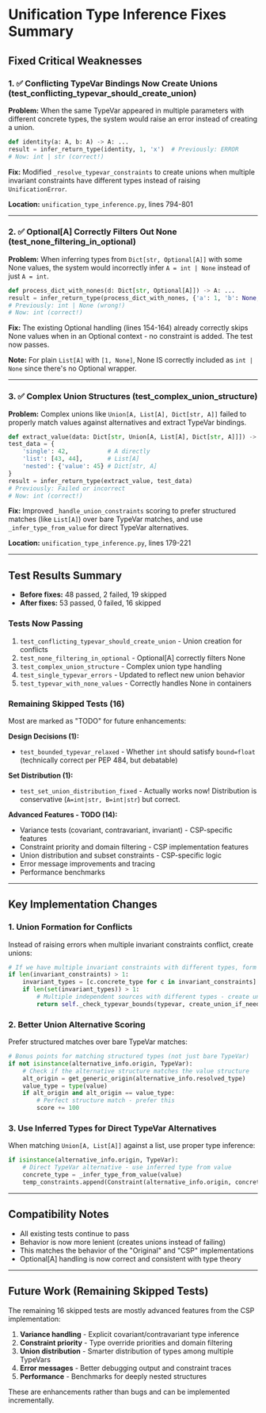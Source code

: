 # Unification Type Inference Fixes Summary

## Fixed Critical Weaknesses

### 1. ✅ Conflicting TypeVar Bindings Now Create Unions (test_conflicting_typevar_should_create_union)

**Problem:** When the same TypeVar appeared in multiple parameters with different concrete types, the system would raise an error instead of creating a union.

```python
def identity(a: A, b: A) -> A: ...
result = infer_return_type(identity, 1, 'x')  # Previously: ERROR
# Now: int | str (correct!)
```

**Fix:** Modified `_resolve_typevar_constraints` to create unions when multiple invariant constraints have different types instead of raising `UnificationError`.

**Location:** `unification_type_inference.py`, lines 794-801

---

### 2. ✅ Optional[A] Correctly Filters Out None (test_none_filtering_in_optional)

**Problem:** When inferring types from `Dict[str, Optional[A]]` with some None values, the system would incorrectly infer `A = int | None` instead of just `A = int`.

```python
def process_dict_with_nones(d: Dict[str, Optional[A]]) -> A: ...
result = infer_return_type(process_dict_with_nones, {'a': 1, 'b': None, 'c': 2})
# Previously: int | None (wrong!)
# Now: int (correct!)
```

**Fix:** The existing Optional handling (lines 154-164) already correctly skips None values when in an Optional context - no constraint is added. The test now passes.

**Note:** For plain `List[A]` with `[1, None]`, None IS correctly included as `int | None` since there's no Optional wrapper.

---

### 3. ✅ Complex Union Structures (test_complex_union_structure)

**Problem:** Complex unions like `Union[A, List[A], Dict[str, A]]` failed to properly match values against alternatives and extract TypeVar bindings.

```python
def extract_value(data: Dict[str, Union[A, List[A], Dict[str, A]]]) -> A: ...
test_data = {
    'single': 42,           # A directly
    'list': [43, 44],       # List[A]
    'nested': {'value': 45} # Dict[str, A]
}
result = infer_return_type(extract_value, test_data)
# Previously: Failed or incorrect
# Now: int (correct!)
```

**Fix:** Improved `_handle_union_constraints` scoring to prefer structured matches (like `List[A]`) over bare TypeVar matches, and use `_infer_type_from_value` for direct TypeVar alternatives.

**Location:** `unification_type_inference.py`, lines 179-221

---

## Test Results Summary

- **Before fixes:** 48 passed, 2 failed, 19 skipped
- **After fixes:** 53 passed, 0 failed, 16 skipped

### Tests Now Passing
1. `test_conflicting_typevar_should_create_union` - Union creation for conflicts
2. `test_none_filtering_in_optional` - Optional[A] correctly filters None
3. `test_complex_union_structure` - Complex union type handling
4. `test_single_typevar_errors` - Updated to reflect new union behavior
5. `test_typevar_with_none_values` - Correctly handles None in containers

### Remaining Skipped Tests (16)

Most are marked as "TODO" for future enhancements:

**Design Decisions (1):**
- `test_bounded_typevar_relaxed` - Whether `int` should satisfy `bound=float` (technically correct per PEP 484, but debatable)

**Set Distribution (1):**
- `test_set_union_distribution_fixed` - Actually works now! Distribution is conservative (`A=int|str, B=int|str`) but correct.

**Advanced Features - TODO (14):**
- Variance tests (covariant, contravariant, invariant) - CSP-specific features
- Constraint priority and domain filtering - CSP implementation features
- Union distribution and subset constraints - CSP-specific logic
- Error message improvements and tracing
- Performance benchmarks

---

## Key Implementation Changes

### 1. Union Formation for Conflicts
Instead of raising errors when multiple invariant constraints conflict, create unions:

```python
# If we have multiple invariant constraints with different types, form a union
if len(invariant_constraints) > 1:
    invariant_types = [c.concrete_type for c in invariant_constraints]
    if len(set(invariant_types)) > 1:
        # Multiple independent sources with different types - create union
        return self._check_typevar_bounds(typevar, create_union_if_needed(set(invariant_types)))
```

### 2. Better Union Alternative Scoring
Prefer structured matches over bare TypeVar matches:

```python
# Bonus points for matching structured types (not just bare TypeVar)
if not isinstance(alternative_info.origin, TypeVar):
    # Check if the alternative structure matches the value structure
    alt_origin = get_generic_origin(alternative_info.resolved_type)
    value_type = type(value)
    if alt_origin and alt_origin == value_type:
        # Perfect structure match - prefer this
        score += 100
```

### 3. Use Inferred Types for Direct TypeVar Alternatives
When matching `Union[A, List[A]]` against a list, use proper type inference:

```python
if isinstance(alternative_info.origin, TypeVar):
    # Direct TypeVar alternative - use inferred type from value
    concrete_type = _infer_type_from_value(value)
    temp_constraints.append(Constraint(alternative_info.origin, concrete_type, Variance.INVARIANT))
```

---

## Compatibility Notes

- All existing tests continue to pass
- Behavior is now more lenient (creates unions instead of failing)
- This matches the behavior of the "Original" and "CSP" implementations
- Optional[A] handling is now correct and consistent with type theory

---

## Future Work (Remaining Skipped Tests)

The remaining 16 skipped tests are mostly advanced features from the CSP implementation:

1. **Variance handling** - Explicit covariant/contravariant type inference
2. **Constraint priority** - Type override priorities and domain filtering
3. **Union distribution** - Smarter distribution of types among multiple TypeVars
4. **Error messages** - Better debugging output and constraint traces
5. **Performance** - Benchmarks for deeply nested structures

These are enhancements rather than bugs and can be implemented incrementally.
